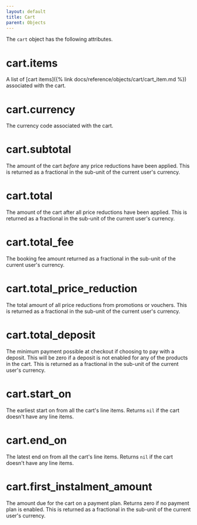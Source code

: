 ```yaml
---
layout: default
title: Cart
parent: Objects
---
```


The `cart` object has the following attributes.

# cart.items

A list of [cart items]({% link docs/reference/objects/cart/cart_item.md %}) associated with the cart.

# cart.currency

The currency code associated with the cart.

# cart.subtotal

The amount of the cart _before_ any price reductions have been applied. This is returned as a fractional in the sub-unit of the current user's currency.

# cart.total

The amount of the cart after all price reductions have been applied. This is returned as a fractional in the sub-unit of the current user's currency.

# cart.total_fee

The booking fee amount returned as a fractional in the sub-unit of the current user's currency.

# cart.total_price_reduction

The total amount of all price reductions from promotions or vouchers. This is returned as a fractional in the sub-unit of the current user's currency.

# cart.total_deposit

The minimum payment possible at checkout if choosing to pay with a deposit. This will be zero if a deposit is not enabled for any of the products in the cart. This is returned as a fractional in the sub-unit of the current user's currency.

# cart.start_on

The earliest start on from all the cart's line items. Returns `nil` if the cart doesn't have any line items.

# cart.end_on

The latest end on from all the cart's line items. Returns `nil` if the cart doesn't have any line items.

# cart.first_instalment_amount

The amount due for the cart on a payment plan. Returns zero if no payment plan is enabled. This is returned as a fractional in the sub-unit of the current user's currency.

